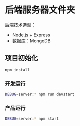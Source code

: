# 后端服务器文件夹

后端技术选型：  
- Node.js + Express  
- 数据库：MongoDB 


## 项目初始化

```sh
npm install
```

### 开发运行

```sh
DEBUG=server:* npm run devstart
```

### 产品运行

```sh
DEBUG=server:* npm start
```
